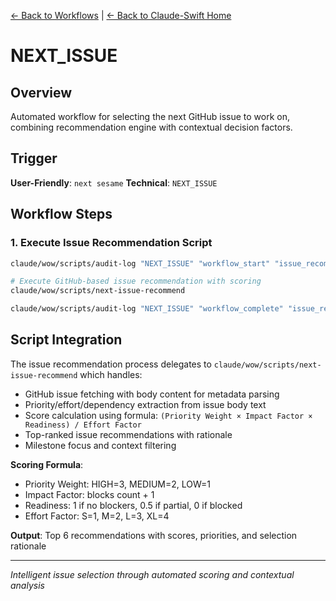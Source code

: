 [← Back to Workflows](../workflows/) | [← Back to Claude-Swift Home](../../../README.md)

# NEXT_ISSUE

## Overview
Automated workflow for selecting the next GitHub issue to work on, combining recommendation engine with contextual decision factors.

## Trigger
**User-Friendly**: `next sesame`
**Technical**: `NEXT_ISSUE`

## Workflow Steps

### 1. Execute Issue Recommendation Script
```bash
claude/wow/scripts/audit-log "NEXT_ISSUE" "workflow_start" "issue_recommendation" "" "Starting NEXT_ISSUE workflow"

# Execute GitHub-based issue recommendation with scoring
claude/wow/scripts/next-issue-recommend

claude/wow/scripts/audit-log "NEXT_ISSUE" "workflow_complete" "issue_recommendation" "" "Issue recommendation completed successfully"
```

## Script Integration

The issue recommendation process delegates to `claude/wow/scripts/next-issue-recommend` which handles:
- GitHub issue fetching with body content for metadata parsing
- Priority/effort/dependency extraction from issue body text
- Score calculation using formula: `(Priority Weight × Impact Factor × Readiness) / Effort Factor`
- Top-ranked issue recommendations with rationale
- Milestone focus and context filtering

**Scoring Formula**: 
- Priority Weight: HIGH=3, MEDIUM=2, LOW=1
- Impact Factor: blocks count + 1  
- Readiness: 1 if no blockers, 0.5 if partial, 0 if blocked
- Effort Factor: S=1, M=2, L=3, XL=4

**Output**: Top 6 recommendations with scores, priorities, and selection rationale

---
*Intelligent issue selection through automated scoring and contextual analysis*